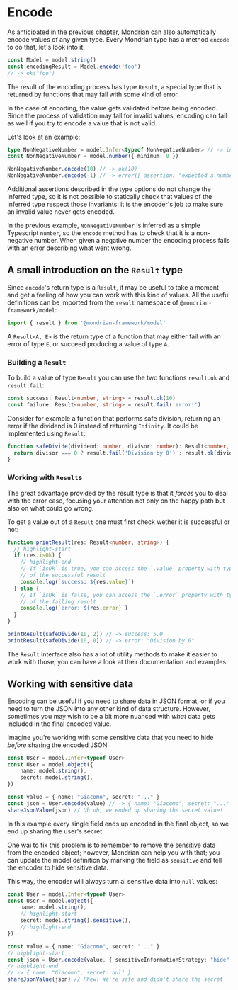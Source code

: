 # Encode

As anticipated in the previous chapter, Mondrian can also automatically encode
values of any given type. Every Mondrian type has a method `encode` to do
that, let's look into it:

```ts showLineNumbers
const Model = model.string()
const encodingResult = Model.encode('foo')
// -> ok("foo")
```

The result of the encoding process has type `Result`, a special type
that is returned by functions that may fail with some kind of error.

In the case of encoding, the value gets validated before being encoded. Since
the process of validation may fail for invalid values, encoding can fail as well
if you try to encode a value that is not valid.

Let's look at an example:

```ts showLineNumbers
type NonNegativeNumber = model.Infer<typeof NonNegativeNumber> // -> inferred as number
const NonNegativeNumber = model.number({ minimum: 0 })

NonNegativeNumber.encode(10) // -> ok(10)
NonNegativeNumber.encode(-1) // -> error([ assertion: "expected a number >= 0", got: -1, path: "$" ])
```

Additional assertions described in the type options do not change the
inferred type, so it is not possible to statically check that values of the
inferred type respect those invariants: it is the encoder's job to make sure an
invalid value never gets encoded.

In the previous example, `NonNegativeNumber` is inferred as a simple
Typescript `number`, so the `encode` method has to check that it is a
non-negative number. When given a negative number the encoding process fails
with an error describing what went wrong.

## A small introduction on the `Result` type

Since `encode`'s return type is a `Result`, it may be useful to take a
moment and get a feeling of how you can work with this kind of values.
All the useful definitions can be imported from the `result` namespace of
`@mondrian-framework/model`:

```ts showLineNumbers
import { result } from '@mondrian-framework/model'
```

A `Result<A, E>` is the return type of a function that may either fail with an
error of type `E`, or succeed producing a value of type `A`.

### Building a `Result`

To build a value of type `Result` you can use the two functions `result.ok`
and `result.fail`:

```ts showLineNumbers
const success: Result<number, string> = result.ok(10)
const failure: Result<number, string> = result.fail('error!')
```

Consider for example a function that performs safe division, returning
an error if the dividend is 0 instead of returning `Infinity`. It could be
implemented using `Result`:

```ts showLineNumbers
function safeDivide(dividend: number, divisor: number): Result<number, string> {
  return divisor === 0 ? result.fail('Division by 0') : result.ok(dividend / divisor)
}
```

### Working with `Result`s

The great advantage provided by the result type is that it _forces_ you to deal
with the error case, focusing your attention not only on the happy path but also
on what could go wrong.

To get a value out of a `Result` one must first check wether it is successful or
not:

```ts showLineNumbers
function printResult(res: Result<number, string>) {
  // highlight-start
  if (res.isOk) {
    // highlight-end
    // If `isOk` is true, you can access the `.value` property with type
    // of the successful result
    console.log(`success: ${res.value}`)
  } else {
    // If `isOk` is false, you can access the `.error` property with type
    // of the failing result
    console.log(`error: ${res.error}`)
  }
}

printResult(safeDivide(10, 2)) // -> success: 5.0
printResult(safeDivide(10, 0)) // -> error: "Division by 0"
```

The `Result` interface also has a lot of utility methods to make it easier to
work with those, you can have a look at their documentation and examples.

## Working with sensitive data

Encoding can be useful if you need to share data in JSON format, or if you need
to turn the JSON into any other kind of data structure. However, sometimes you
may wish to be a bit more nuanced with _what_ data gets included in the final
encoded value.

Imagine you're working with some sensitive data that you need to hide _before_
sharing the encoded JSON:

```ts showLineNumbers
const User = model.Infer<typeof User>
const User = model.object({
    name: model.string(),
    secret: model.string(),
})

const value = { name: "Giacomo", secret: "..." }
const json = User.encode(value) // -> { name: "Giacomo", secret: "..." }
shareJsonValue(json) // Uh oh, we ended up sharing the secret value!
```

In this example every single field ends up encoded in the final object, so we
end up sharing the user's secret.

One wai to fix this problem is to remember to remove the sensitive data from
the encoded object; however, Mondrian can help you with that; you can update
the model definition by marking the field as `sensitive` and tell the encoder to
hide sensitive data.

This way, the encoder will always turn al sensitive data into `null` values:

```ts showLineNumbers
const User = model.Infer<typeof User>
const User = model.object({
    name: model.string(),
    // highlight-start
    secret: model.string().sensitive(),
    // highlight-end
})

const value = { name: "Giacomo", secret: "..." }
// highlight-start
const json = User.encode(value, { sensitiveInformationStrategy: "hide" })
// highlight-end
// -> { name: "Giacomo", secret: null }
shareJsonValue(json) // Phew! We're safe and didn't share the secret
```

